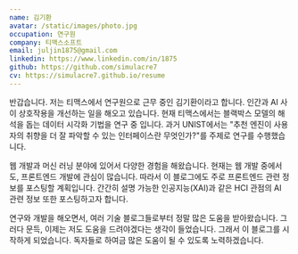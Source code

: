 ```yaml
---
name: 김기환
avatar: /static/images/photo.jpg
occupation: 연구원
company: 티맥스소프트
email: juljin1875@gmail.com
linkedin: https://www.linkedin.com/in/1875
github: https://github.com/simulacre7
cv: https://simulacre7.github.io/resume
---
```


반갑습니다. 저는 티맥스에서 연구원으로 근무 중인 김기환이라고 합니다.
인간과 AI 사이 상호작용을 개선하는 일을 해오고 있습니다.
현재 티맥스에서는 블랙박스 모델의 해석을 돕는 데이터 시각화 기법을 연구 중 입니다.
과거 UNIST에서는 "추천 엔진이 사용자의 취향을 더 잘 파악할 수 있는 인터페이스란 무엇인가?"를 주제로 연구를 수행했습니다.

웹 개발과 머신 러닝 분야에 있어서 다양한 경험을 해왔습니다.
현재는 웹 개발 중에서도, 프론트엔드 개발에 관심이 많습니다.
따라서 이 블로그에도 주로 프론트엔드 관련 정보를 포스팅할 계획입니다.
간간히 설명 가능한 인공지능(XAI)과 같은 HCI 관점의 AI 관련 정보 또한 포스팅하고자 합니다.

연구와 개발을 해오면서, 여러 기술 블로그들로부터 정말 많은 도움을 받아왔습니다.
그러다 문득, 이제는 저도 도움을 드려야겠다는 생각이 들었습니다.
그래서 이 블로그를 시작하게 되었습니다.
독자들로 하여금 많은 도움이 될 수 있도록 노력하겠습니다.
